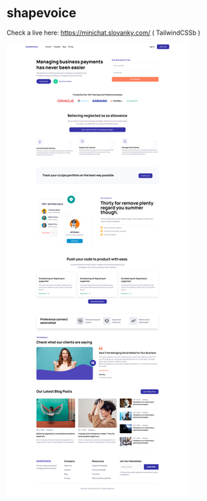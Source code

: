 # shapevoice

Check a live here: https://minichat.slovanky.com/ ( TailwindCSSb )

![](./screenshot.png)
